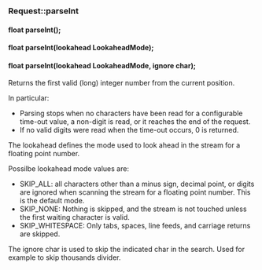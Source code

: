 <h3 id='req-parseInt'>Request::parseInt</h3>
<h4 class='variant'>float parseInt();</h4>
<h4 class='variant'>float parseInt(lookahead LookaheadMode);</h4>
<h4 class='variant'>float parseInt(lookahead LookaheadMode, ignore char);</h4>

Returns the first valid (long) integer number from the current position.

In particular:
* Parsing stops when no characters have been read for a configurable time-out value, a non-digit is read, or it reaches the end of the request.
* If no valid digits were read when the time-out occurs, 0 is returned.

The lookahead defines the mode used to look ahead in the stream for a floating point number. 

Possilbe lookahead mode values are:

* SKIP_ALL: all characters other than a minus sign, decimal point, or digits are ignored when scanning the stream for a floating point number. This is the default mode.
* SKIP_NONE: Nothing is skipped, and the stream is not touched unless the first waiting character is valid.
* SKIP_WHITESPACE: Only tabs, spaces, line feeds, and carriage returns are skipped.

The ignore char is used to skip the indicated char in the search. Used for example to skip thousands divider.
